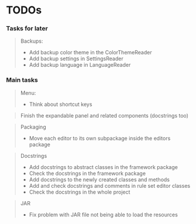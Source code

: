 # TODOs

### Tasks for later

> Backups:
> - Add backup color theme in the ColorThemeReader
> - Add backup settings in SettingsReader
> - Add backup language in LanguageReader

### Main tasks

> Menu:
> - Think about shortcut keys

> Finish the expandable panel and related components (docstrings too)

> Packaging
> - Move each editor to its own subpackage inside the editors package

> Docstrings
> - Add docstrings to abstract classes in the framework package
> - Check the docstrings in the framework package
> - Add docstrings to the newly created classes and methods
> - Add and check docstrings and comments in rule set editor classes
> - Check the docstrings in the whole project

> JAR
> - Fix problem with JAR file not being able to load the resources